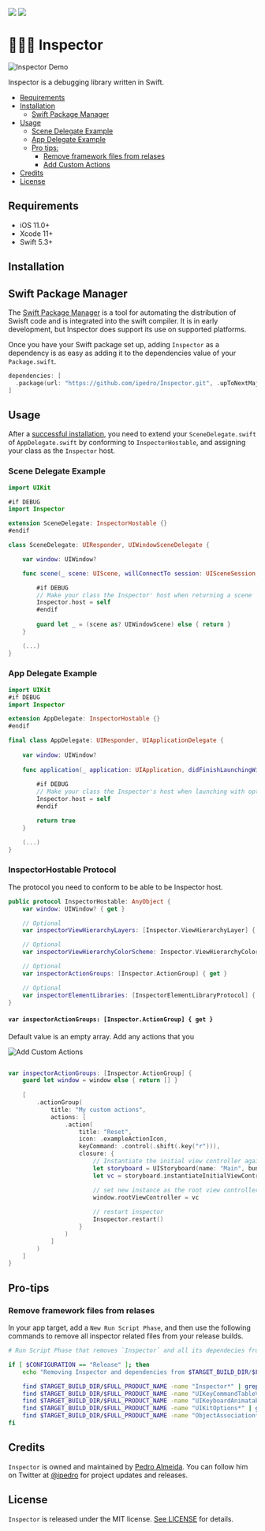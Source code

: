 
[![](https://img.shields.io/github/license/ipedro/inspector)](https://github.com/ipedro/Inspector/blob/develop/LICENSE) 
![](https://img.shields.io/github/v/tag/ipedro/inspector?label=spm)

# 🕵🏽‍♂️ Inspector

![Inspector Demo](Documentation/inspector_demo.gif)

Inspector is a debugging library written in Swift.

* [Requirements](#requirements)
* [Installation](#installation)
  * [Swift Package Manager](#swift-package-manager)
* [Usage](#usage)
  * [Scene Delegate Example](#scene-delegate-example)
  * [App Delegate Example](#app-delegate-example)
  * [Pro tips:](#pro-tips) 
    * [Remove framework files from relases](#remove-framework-files-from-relases)
    * [Add Custom Actions](#add-custom-actions)
* [Credits](#credits)
* [License](#license)

## Requirements

* iOS 11.0+
* Xcode 11+
* Swift 5.3+

## Installation

## Swift Package Manager

The [Swift Package Manager](https://swift.org/package-manager/) is a tool for automating the distribution of Swisft code and is integrated into the swift compiler. It is in early development, but Inspector does support its use on supported platforms.

Once you have your Swift package set up, adding `Inspector` as a dependency is as easy as adding it to the dependencies value of your `Package.swift`.

``` swift
dependencies: [
  .package(url: "https://github.com/ipedro/Inspector.git", .upToNextMajor(from: "1.0.0"))
]
```

## Usage

After a [successful installation](#installation), you need to extend your `SceneDelegate.swift` of `AppDelegate.swift` by conforming to `InspectorHostable`, and assigning your class as the `Inspector` host.

### Scene Delegate Example

``` swift
import UIKit

#if DEBUG
import Inspector

extension SceneDelegate: InspectorHostable {}
#endif

class SceneDelegate: UIResponder, UIWindowSceneDelegate {

    var window: UIWindow?

    func scene(_ scene: UIScene, willConnectTo session: UISceneSession, options connectionOptions: UIScene.ConnectionOptions) {

        #if DEBUG
        // Make your class the Inspector' host when returning a scene
        Inspector.host = self
        #endif
        
        guard let _ = (scene as? UIWindowScene) else { return }
    }

    (...)
}
```
### App Delegate Example

``` swift
import UIKit
#if DEBUG
import Inspector

extension AppDelegate: InspectorHostable {}
#endif

final class AppDelegate: UIResponder, UIApplicationDelegate {
    
    var window: UIWindow?
    
    func application(_ application: UIApplication, didFinishLaunchingWithOptions launchOptions: [UIApplication.LaunchOptionsKey: Any]?) -> Bool {
        
        #if DEBUG
        // Make your class the Inspector's host when launching with options
        Inspector.host = self
        #endif

        return true
    }

    (...)
}
```

### InspectorHostable Protocol
The protocol you need to conform to be able to be Inspector host.

``` swift
public protocol InspectorHostable: AnyObject {
    var window: UIWindow? { get }

    // Optional
    var inspectorViewHierarchyLayers: [Inspector.ViewHierarchyLayer] { get }

    // Optional
    var inspectorViewHierarchyColorScheme: Inspector.ViewHierarchyColorScheme { get }

    // Optional
    var inspectorActionGroups: [Inspector.ActionGroup] { get }

    // Optional
    var inspectorElementLibraries: [InspectorElementLibraryProtocol] { get }
}
```

#### `var inspectorActionGroups: [Inspector.ActionGroup] { get }`

Default value is an empty array. Add any actions that you

![Add Custom Actions](Documentation/custom_actions.png)

``` swift

var inspectorActionGroups: [Inspector.ActionGroup] {
    guard let window = window else { return [] }
	
	[
		.actionGroup(
			title: "My custom actions",
			actions: [
		    	.action(
		        	title: "Reset",
		           	icon: .exampleActionIcon,
		           	keyCommand: .control(.shift(.key("r"))),
		           	closure: {
                        // Instantiate the initial view controller again on a Storyboard application.
                        let storyboard = UIStoryboard(name: "Main", bundle: nil)
                        let vc = storyboard.instantiateInitialViewController()

                        // set new instance as the root view controller
		                window.rootViewController = vc
		                
                        // restart inspector
                        Insopector.restart()
		            }
				)
			]
		)
	]
}
```



## Pro-tips

### Remove framework files from relases
In your app target, add a `New Run Script Phase`, and then use the following commands to remove all inspector related files from your release builds.

``` sh
# Run Script Phase that removes `Inspector` and all its dependecies from relase builds.

if [ $CONFIGURATION == "Release" ]; then
    echo "Removing Inspector and dependencies from $TARGET_BUILD_DIR/$FULL_PRODUCT_NAME/"

    find $TARGET_BUILD_DIR/$FULL_PRODUCT_NAME -name "Inspector*" | grep . | xargs rm -rf
    find $TARGET_BUILD_DIR/$FULL_PRODUCT_NAME -name "UIKeyCommandTableView*" | grep . | xargs rm -rf
    find $TARGET_BUILD_DIR/$FULL_PRODUCT_NAME -name "UIKeyboardAnimatable*" | grep . | xargs rm -rf
    find $TARGET_BUILD_DIR/$FULL_PRODUCT_NAME -name "UIKitOptions*" | grep . | xargs rm -rf
    find $TARGET_BUILD_DIR/$FULL_PRODUCT_NAME -name "ObjectAssociation*" | grep . | xargs rm -rf
fi

```

## Credits

`Inspector` is owned and maintained by [Pedro Almeida](https://pedro.am). You can follow him on Twitter at [@ipedro](https://twitter.com/ipedro) for project updates and releases.

## License

`Inspector` is released under the MIT license. [See LICENSE](https://github.com/ipedro/Inspector/blob/master/LICENSE) for details.

